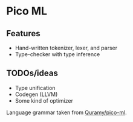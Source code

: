 # Pico ML

## Features
- Hand-written tokenizer, lexer, and parser
- Type-checker with type inference

## TODOs/ideas
- Type unification
- Codegen (LLVM)
- Some kind of optimizer

Language grammar taken from [Quramy/pico-ml](https://github.com/Quramy/pico-ml).
